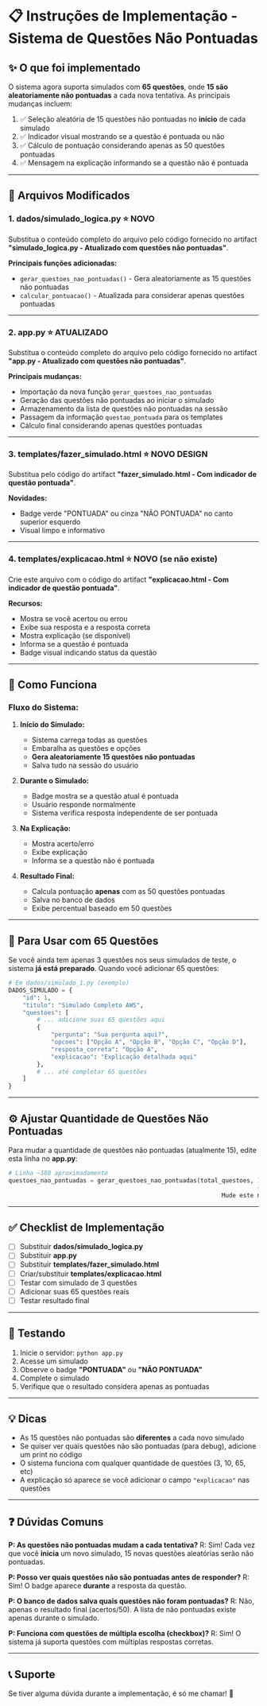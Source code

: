 # 📋 Instruções de Implementação - Sistema de Questões Não Pontuadas

## ✨ O que foi implementado

O sistema agora suporta simulados com **65 questões**, onde **15 são aleatoriamente não pontuadas** a cada nova tentativa. As principais mudanças incluem:

1. ✅ Seleção aleatória de 15 questões não pontuadas no **início** de cada simulado
2. ✅ Indicador visual mostrando se a questão é pontuada ou não
3. ✅ Cálculo de pontuação considerando apenas as 50 questões pontuadas
4. ✅ Mensagem na explicação informando se a questão não é pontuada

---

## 📂 Arquivos Modificados

### 1. **dados/simulado_logica.py** ⭐ NOVO
Substitua o conteúdo completo do arquivo pelo código fornecido no artifact **"simulado_logica.py - Atualizado com questões não pontuadas"**.

**Principais funções adicionadas:**
- `gerar_questoes_nao_pontuadas()` - Gera aleatoriamente as 15 questões não pontuadas
- `calcular_pontuacao()` - Atualizada para considerar apenas questões pontuadas

---

### 2. **app.py** ⭐ ATUALIZADO
Substitua o conteúdo completo do arquivo pelo código fornecido no artifact **"app.py - Atualizado com questões não pontuadas"**.

**Principais mudanças:**
- Importação da nova função `gerar_questoes_nao_pontuadas`
- Geração das questões não pontuadas ao iniciar o simulado
- Armazenamento da lista de questões não pontuadas na sessão
- Passagem da informação `questao_pontuada` para os templates
- Cálculo final considerando apenas questões pontuadas

---

### 3. **templates/fazer_simulado.html** ⭐ NOVO DESIGN
Substitua pelo código do artifact **"fazer_simulado.html - Com indicador de questão pontuada"**.

**Novidades:**
- Badge verde "PONTUADA" ou cinza "NÃO PONTUADA" no canto superior esquerdo
- Visual limpo e informativo

---

### 4. **templates/explicacao.html** ⭐ NOVO (se não existe)
Crie este arquivo com o código do artifact **"explicacao.html - Com indicador de questão pontuada"**.

**Recursos:**
- Mostra se você acertou ou errou
- Exibe sua resposta e a resposta correta
- Mostra explicação (se disponível)
- Informa se a questão é pontuada
- Badge visual indicando status da questão

---

## 🎯 Como Funciona

### Fluxo do Sistema:

1. **Início do Simulado:**
   - Sistema carrega todas as questões
   - Embaralha as questões e opções
   - **Gera aleatoriamente 15 questões não pontuadas**
   - Salva tudo na sessão do usuário

2. **Durante o Simulado:**
   - Badge mostra se a questão atual é pontuada
   - Usuário responde normalmente
   - Sistema verifica resposta independente de ser pontuada

3. **Na Explicação:**
   - Mostra acerto/erro
   - Exibe explicação
   - Informa se a questão não é pontuada

4. **Resultado Final:**
   - Calcula pontuação **apenas** com as 50 questões pontuadas
   - Salva no banco de dados
   - Exibe percentual baseado em 50 questões

---

## 🔧 Para Usar com 65 Questões

Se você ainda tem apenas 3 questões nos seus simulados de teste, o sistema **já está preparado**. Quando você adicionar 65 questões:

```python
# Em dados/simulado_1.py (exemplo)
DADOS_SIMULADO = {
    "id": 1,
    "titulo": "Simulado Completo AWS",
    "questoes": [
        # ... adicione suas 65 questões aqui
        {
            "pergunta": "Sua pergunta aqui?",
            "opcoes": ["Opção A", "Opção B", "Opção C", "Opção D"],
            "resposta_correta": "Opção A",
            "explicacao": "Explicação detalhada aqui"
        },
        # ... até completar 65 questões
    ]
}
```

---

## ⚙️ Ajustar Quantidade de Questões Não Pontuadas

Para mudar a quantidade de questões não pontuadas (atualmente 15), edite esta linha no **app.py**:

```python
# Linha ~180 aproximadamente
questoes_nao_pontuadas = gerar_questoes_nao_pontuadas(total_questoes, 15)
                                                                      ↑
                                                            Mude este número
```

---

## ✅ Checklist de Implementação

- [ ] Substituir **dados/simulado_logica.py**
- [ ] Substituir **app.py**
- [ ] Substituir **templates/fazer_simulado.html**
- [ ] Criar/substituir **templates/explicacao.html**
- [ ] Testar com simulado de 3 questões
- [ ] Adicionar suas 65 questões reais
- [ ] Testar resultado final

---

## 🚀 Testando

1. Inicie o servidor: `python app.py`
2. Acesse um simulado
3. Observe o badge **"PONTUADA"** ou **"NÃO PONTUADA"**
4. Complete o simulado
5. Verifique que o resultado considera apenas as pontuadas

---

## 💡 Dicas

- As 15 questões não pontuadas são **diferentes** a cada novo simulado
- Se quiser ver quais questões não são pontuadas (para debug), adicione um print no código
- O sistema funciona com qualquer quantidade de questões (3, 10, 65, etc)
- A explicação só aparece se você adicionar o campo `"explicacao"` nas questões

---

## ❓ Dúvidas Comuns

**P: As questões não pontuadas mudam a cada tentativa?**
R: Sim! Cada vez que você **inicia** um novo simulado, 15 novas questões aleatórias serão não pontuadas.

**P: Posso ver quais questões não são pontuadas antes de responder?**
R: Sim! O badge aparece **durante** a resposta da questão.

**P: O banco de dados salva quais questões não foram pontuadas?**
R: Não, apenas o resultado final (acertos/50). A lista de não pontuadas existe apenas durante o simulado.

**P: Funciona com questões de múltipla escolha (checkbox)?**
R: Sim! O sistema já suporta questões com múltiplas respostas corretas.

---

## 📞 Suporte

Se tiver alguma dúvida durante a implementação, é só me chamar! 🚀